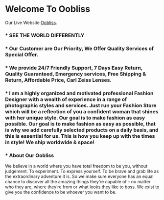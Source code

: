 # Welcome To Oobliss

Our Live Website [Oobliss](https://niche-website-49a8d.web.app/).

### * SEE THE WORLD DIFFERENTLY

### * Our Customer are Our Priority, We Offer Quality Services of Special Offer.

### * We provide 24/7 Friendly Support, 7 Days Easy Return, Quality Guaranteed, Emergency services, Free Shipping & Return, Affordable Price, Carl Zeiss Lenses.

### * I am a highly organized and motivated professional Fashion Designer with a wealth of experience in a range of photographic styles and services. Just run your Fashion Store which will be a reflection of you a confident woman that shines with her unique style. Our goal is to make fashion as easy possible. Our goal is to make fashion as easy as possible, that is why we add carefully selected products on a daily basis, and this is essential for us. This is how you keep up with the times in style! We ship worldwide & space!

### * About Our Oobliss

We believe in a world where you have total freedom to be you, without judgement. To experiment. To express yourself. To be brave and grab life as the extraordinary adventure it is. So we make sure everyone has an equal chance to discover all the amazing things they’re capable of – no matter who they are, where they’re from or what looks they like to boss. We exist to give you the confidence to be whoever you want to be.